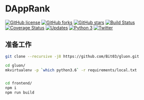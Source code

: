 # DAppRank


[![GitHub license](https://img.shields.io/github/license/Bit03/gluon.svg)](https://github.com/Bit03/gluon/blob/master/LICENSE)
[![GitHub forks](https://img.shields.io/github/forks/Bit03/gluon.svg)](https://github.com/Bit03/gluon/network)
[![GitHub stars](https://img.shields.io/github/stars/Bit03/gluon.svg)](https://github.com/Bit03/gluon/stargazers)
[![Build Status](https://travis-ci.org/Bit03/gluon.svg?branch=master)](https://travis-ci.org/Bit03/gluon)
[![Coverage Status](https://coveralls.io/repos/github/Bit03/gluon/badge.svg?branch=master)](https://coveralls.io/github/Bit03/gluon?branch=master)
[![Updates](https://pyup.io/repos/github/Bit03/gluon/shield.svg)](https://pyup.io/repos/github/Bit03/gluon/)
[![Python 3](https://pyup.io/repos/github/Bit03/gluon/python-3-shield.svg)](https://pyup.io/repos/github/Bit03/gluon/)
[![Twitter](https://img.shields.io/twitter/url/https/github.com/Bit03/gluon.svg?style=social)](https://twitter.com/intent/tweet?text=Wow:&url=https%3A%2F%2Fgithub.com%2FBit03%2Fgluon)



## 准备工作

```.bash
git clone --recursive -j8 https://github.com/Bit03/gluon.git

cd gluon/
mkvirtualenv -p `which python3.6` -r requirements/local.txt


cd frontend/
npm i
npm run build

```